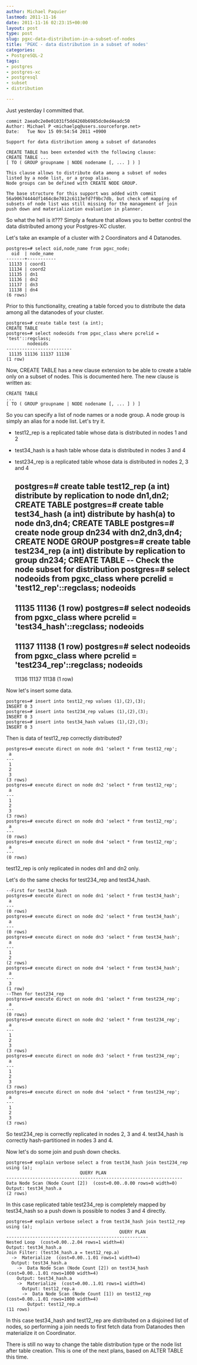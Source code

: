 ```yaml
---
author: Michael Paquier
lastmod: 2011-11-16
date: 2011-11-16 02:23:15+00:00
layout: post
type: post
slug: pgxc-data-distribution-in-a-subset-of-nodes
title: 'PGXC - data distribution in a subset of nodes'
categories:
- PostgreSQL-2
tags:
- postgres
- postgres-xc
- postgresql
- subset
- distribution

---
```


Just yesterday I committed that.

    commit 2aea0c2e0e01031f5dd4260b6985dc0ed4eadc50
    Author: Michael P <michaelpq@users.sourceforge.net>
    Date:   Tue Nov 15 09:54:54 2011 +0900

    Support for data distribution among a subset of datanodes

    CREATE TABLE has been extended with the following clause:
    CREATE TABLE ...
    [ TO ( GROUP groupname | NODE nodename [, ... ] ) ]

    This clause allows to distribute data among a subset of nodes
    listed by a node list, or a group alias.
    Node groups can be defined with CREATE NODE GROUP.

    The base structure for this support was added with commit
    56a90674444df1464c8e7012c6113efd7f9bc7db, but check of mapping of
    subsets of node list was still missing for the management of join
    push down and materialization evaluation in planner.

So what the hell is it??? Simply a feature that allows you to better control the data distributed among your Postgres-XC cluster.

Let's take an example of a cluster with 2 Coordinators and 4 Datanodes.

    postgres=# select oid,node_name from pgxc_node;
      oid  | node_name 
    -------+-----------
     11133 | coord1
     11134 | coord2
     11135 | dn1
     11136 | dn2
     11137 | dn3
     11138 | dn4
    (6 rows)

Prior to this functionality, creating a table forced you to distribute the data among all the datanodes of your cluster.

    postgres=# create table test (a int);
    CREATE TABLE
    postgres=# select nodeoids from pgxc_class where pcrelid = 'test'::regclass;
            nodeoids         
    -------------------------
     11135 11136 11137 11138
    (1 row)

Now, CREATE TABLE has a new clause extension to be able to create a table only on a subset of nodes.
This is documented here.
The new clause is written as:

    CREATE TABLE
    ...
    [ TO ( GROUP groupname | NODE nodename [, ... ] ) ]

So you can specify a list of node names or a node group. A node group is simply an alias for a node list.
Let's try it.

  * test12\_rep is a replicated table whose data is distributed in nodes 1 and 2
  * test34\_hash is a hash table whose data is distributed in nodes 3 and 4
  * test234\_rep is a replicated table whose data is distributed in nodes 2, 3 and 4

    postgres=# create table test12_rep (a int) distribute by replication to node dn1,dn2;
    CREATE TABLE
    postgres=# create table test34_hash (a int) distribute by hash(a) to node dn3,dn4;
    CREATE TABLE
    postgres=# create node group dn234 with dn2,dn3,dn4;
    CREATE NODE GROUP
    postgres=# create table test234_rep (a int) distribute by replication to group dn234;
    CREATE TABLE
    -- Check the node subset for distribution
    postgres=# select nodeoids from pgxc_class where pcrelid = 'test12_rep'::regclass;
      nodeoids   
    -------------
     11135 11136
    (1 row)
    postgres=# select nodeoids from pgxc_class where pcrelid = 'test34_hash'::regclass;
      nodeoids   
    -------------
     11137 11138
    (1 row)
    postgres=# select nodeoids from pgxc_class where pcrelid = 'test234_rep'::regclass;
         nodeoids      
    -------------------
     11136 11137 11138
    (1 row)

Now let's insert some data.

    postgres=# insert into test12_rep values (1),(2),(3);
    INSERT 0 3
    postgres=# insert into test234_rep values (1),(2),(3);
    INSERT 0 3
    postgres=# insert into test34_hash values (1),(2),(3);
    INSERT 0 3

Then is data of test12_rep correctly distributed?

    postgres=# execute direct on node dn1 'select * from test12_rep';
     a 
    ---
     1
     2
     3
    (3 rows)
    postgres=# execute direct on node dn2 'select * from test12_rep';
     a 
    ---
     1
     2
     3
    (3 rows)
    postgres=# execute direct on node dn3 'select * from test12_rep';
     a 
    ---
    (0 rows)
    postgres=# execute direct on node dn4 'select * from test12_rep';
     a 
    ---
    (0 rows)

test12\_rep is only replicated in nodes dn1 and dn2 only.

Let's do the same checks for test234\_rep and test34\_hash.

    --First for test34_hash
    postgres=# execute direct on node dn1 'select * from test34_hash';
     a 
    ---
    (0 rows)
    postgres=# execute direct on node dn2 'select * from test34_hash';
     a 
    ---
    (0 rows)
    postgres=# execute direct on node dn3 'select * from test34_hash';
     a 
    ---
     1
     2
    (2 rows)
    postgres=# execute direct on node dn4 'select * from test34_hash';
     a 
    ---
     3
    (1 row)
    --Then for test234_rep
    postgres=# execute direct on node dn1 'select * from test234_rep';
     a 
    ---
    (0 rows)
    postgres=# execute direct on node dn2 'select * from test234_rep';
     a 
    ---
     1
     2
     3
    (3 rows)
    postgres=# execute direct on node dn3 'select * from test234_rep';
     a 
    ---
     1
     2
     3
    (3 rows)
    postgres=# execute direct on node dn4 'select * from test234_rep';
     a 
    ---
     1
     2
     3
    (3 rows)

So test234\_rep is correctly replicated in nodes 2, 3 and 4. test34\_hash is correctly hash-partitioned in nodes 3 and 4.

Now let's do some join and push down checks.

    postgres=# explain verbose select a from test34_hash join test234_rep using (a);
                                QUERY PLAN                             
    -------------------------------------------------------------------
    Data Node Scan (Node Count [2])  (cost=0.00..0.00 rows=0 width=0)
    Output: test34_hash.a
    (2 rows)

In this case replicated table test234\_rep is completely mapped by test34_hash so a push down is possible to nodes 3 and 4 directly.

    postgres=# explain verbose select a from test34_hash join test12_rep using (a);
                                               QUERY PLAN                                            
    ------------------------------------------------------
    Nested Loop  (cost=0.00..2.04 rows=1 width=4)
    Output: test34_hash.a
    Join Filter: (test34_hash.a = test12_rep.a)
      ->  Materialize  (cost=0.00..1.01 rows=1 width=4)
      Output: test34_hash.a
        ->  Data Node Scan (Node Count [2]) on test34_hash  (cost=0.00..1.01 rows=1000 width=4)
        Output: test34_hash.a
        ->  Materialize  (cost=0.00..1.01 rows=1 width=4)
          Output: test12_rep.a
          ->  Data Node Scan (Node Count [1]) on test12_rep  (cost=0.00..1.01 rows=1000 width=4)
            Output: test12_rep.a
    (11 rows)

In this case test34\_hash and test12\_rep are distributed on a disjoined list of nodes, so performing a join needs to first fetch data from Datanodes then materialize it on Coordinator.

There is still no way to change the table distribution type or the node list after table creation. This is one of the next plans, based on ALTER TABLE this time.

